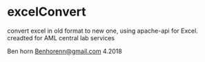 # excelConvert
convert excel in old format to new one, using apache-api for Excel.
creadted for AML central lab services

Ben horn
Benhorenn@gmail.com
4.2018

